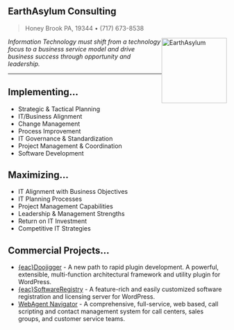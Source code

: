 ## EarthAsylum Consulting
> Honey Brook PA, 19344
&bull; (717) 673-8538

<img src="https://dilh86bklvv63.cloudfront.net/wp-content/uploads/sites/4/2020/12/EarthAsylum-Consulting-business-card-300x169.png" alt="EarthAsylum" style="height:150px;float:inline-end;"/>

_Information Technology must shift from a technology focus to a business service model and drive business success through opportunity and leadership._

- - -

## Implementing...

- Strategic & Tactical Planning
- IT/Business Alignment
- Change Management
- Process Improvement
- IT Governance & Standardization
- Project Management & Coordination
- Software Development

## Maximizing...

- IT Alignment with Business Objectives
- IT Planning Processes
- Project Management Capabilities
- Leadership & Management Strengths
- Return on IT Investment
- Competitive IT Strategies

## Commercial Projects...

- [{eac}Doojigger](https://eacdoojigger.earthasylum.com/) - A new path to rapid plugin development. A powerful, extensible, multi-function architectural framework and utility plugin for WordPress.
- [{eac}SoftwareRegistry](https://swregistry.earthasylum.com/) - A feature-rich and easily customized software registration and licensing server for WordPress.
- [WebAgent Navigator](http://www.webagentnavigator.com/) - A comprehensive, full-service, web based, call scripting and contact management system for call centers, sales groups, and customer service teams.


